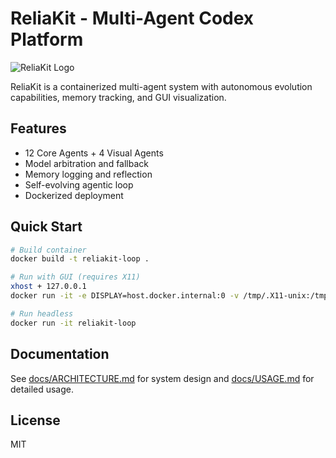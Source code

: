 # ReliaKit - Multi-Agent Codex Platform

![ReliaKit Logo](docs/images/logo.png)

ReliaKit is a containerized multi-agent system with autonomous evolution capabilities, memory tracking, and GUI visualization.

## Features

- 12 Core Agents + 4 Visual Agents
- Model arbitration and fallback
- Memory logging and reflection
- Self-evolving agentic loop
- Dockerized deployment

## Quick Start

```bash
# Build container
docker build -t reliakit-loop .

# Run with GUI (requires X11)
xhost + 127.0.0.1
docker run -it -e DISPLAY=host.docker.internal:0 -v /tmp/.X11-unix:/tmp/.X11-unix reliakit-loop

# Run headless
docker run -it reliakit-loop
```

## Documentation

See [docs/ARCHITECTURE.md](docs/ARCHITECTURE.md) for system design and [docs/USAGE.md](docs/USAGE.md) for detailed usage.

## License

MIT
